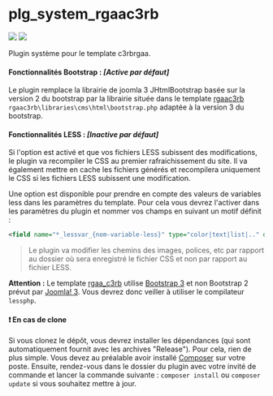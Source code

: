 # plg_system_rgaac3rb

![](https://img.shields.io/badge/License-MIT-blue.svg?style=flat-square)
![](https://img.shields.io/badge/Joomla!-3.x-blue.svg?style=flat-square)

Plugin système pour le template c3rbrgaa.

#### Fonctionnalités Bootstrap : *[Active par défaut]*
Le plugin remplace la librairie de joomla 3 JHtmlBootstrap basée sur la version 2 du bootstrap par la librairie située dans le template [rgaac3rb](https://github.com/c3rb-org/template_RGAA_C3rb) `rgaac3rb\libraries\cms\html\bootstrap.php` adaptée à la version 3 du bootstrap.

#### Fonctionnalités LESS : *[Inactive par défaut]*
Si l'option est activé et que vos fichiers LESS subissent des modifications, le plugin va recompiler le CSS au premier rafraichissement du site.
Il va également mettre en cache les fichiers générés et recompilera uniquement le CSS si les fichiers LESS subissent une modification.

Une option est disponible pour prendre en compte des valeurs de variables less dans les paramètres du template. Pour cela vous devrez l'activer dans les paramètres du plugin et nommer vos champs en suivant un motif définit :
```xml
<field name="*_lessvar_{nom-variable-less}" type="color|text|list|.." default="#000000" description="xxx" label="xxx" />
```

> Le plugin va modifier les chemins des images, polices, etc par rapport au dossier où sera enregistré le fichier CSS et non par rapport au fichier LESS.

**Attention :** Le template [rgaa_c3rb](https://github.com/c3rb-org/template_RGAA_C3rb) utilise [Bootstrap 3](https://github.com/twbs/bootstrap) et non Bootstrap 2 prévut par [Joomla! 3](https://github.com/joomla/joomla-cms/). Vous devrez donc veiller à utiliser le compilateur `lessphp`.

#### :exclamation: En cas de clone
Si vous clonez le dépôt, vous devrez installer les dépendances (qui sont automatiquement fournit avec les archives "Release").
Pour cela, rien de plus simple.
Vous devez au préalable avoir installé [Composer](https://getcomposer.org/download/) sur votre poste.
Ensuite, rendez-vous dans le dossier du plugin avec votre invité de commande et lancer la commande suivante :
`composer install` ou `composer update` si vous souhaitez mettre à jour.